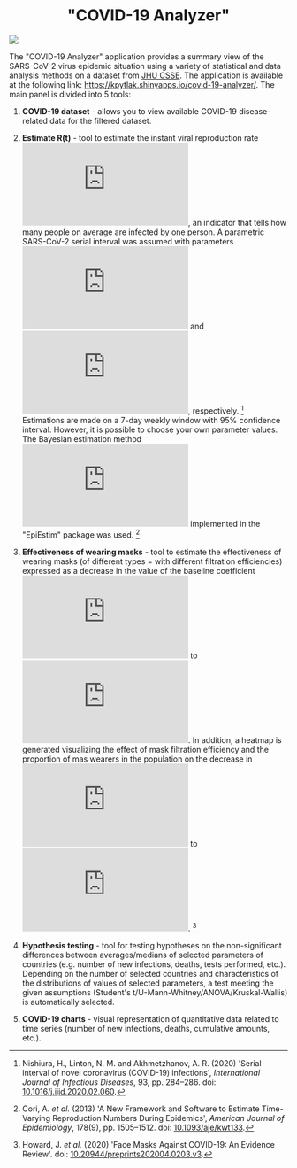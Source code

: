 # <center>"COVID-19 Analyzer"</center>

![](https://i.imgur.com/S7EHnnB.png)

The "COVID-19 Analyzer" application provides a summary view of the SARS-CoV-2 virus epidemic situation using a variety of statistical and data analysis methods on a dataset from [JHU CSSE](https://github.com/CSSEGISandData/COVID-19). The application is available at the following link: https://kpytlak.shinyapps.io/covid-19-analyzer/. The main panel is divided into 5 tools:

 1. **COVID-19 dataset** - allows you to view available COVID-19 disease-related data for the filtered dataset.

 2. **Estimate R(t)** - tool to estimate the instant viral reproduction rate ![equation](https://latex.codecogs.com/gif.latex?R%28t%29), an indicator that tells how many people on average are infected by one person. A parametric SARS-CoV-2 serial interval was assumed with parameters ![equation](https://latex.codecogs.com/gif.latex?%5Cmu_%7BSI%7D%20%3D%204.8) and ![equation](https://latex.codecogs.com/gif.latex?%5Csigma_%7BSI%7D%20%3D%202.3), respectively. [^1] Estimations are made on a 7-day weekly window with 95% confidence interval. However, it is possible to choose your own parameter values. The Bayesian estimation method ![equation](https://latex.codecogs.com/gif.latex?R%28t%29) implemented in the "EpiEstim" package was used. [^2]
 3. **Effectiveness of wearing masks** - tool to estimate the effectiveness of wearing masks (of different types = with different filtration efficiencies) expressed as a decrease in the value of the baseline coefficient ![equation](https://latex.codecogs.com/gif.latex?R_0) to ![equation](https://latex.codecogs.com/gif.latex?R_e). In addition, a heatmap is generated visualizing the effect of mask filtration efficiency and the proportion of mas wearers in the population on the decrease in ![equation](https://latex.codecogs.com/gif.latex?R_0) to ![equation](https://latex.codecogs.com/gif.latex?R_e). [^3]
 4.   **Hypothesis testing** - tool for testing hypotheses on the non-significant differences between averages/medians of selected parameters of countries (e.g. number of new infections, deaths, tests performed, etc.). Depending on the number of selected countries and characteristics of the distributions of values of selected parameters, a test meeting the given assumptions (Student's t/U-Mann-Whitney/ANOVA/Kruskal-Wallis) is automatically selected.
 5. **COVID-19 charts** - visual representation of quantitative data related to time series (number of new infections, deaths, cumulative amounts, etc.).


[^1]: Nishiura, H., Linton, N. M. and Akhmetzhanov, A. R. (2020) 'Serial interval of novel coronavirus (COVID-19) infections', _International Journal of Infectious Diseases_, 93, pp. 284–286. doi: [10.1016/j.ijid.2020.02.060](https://doi.org/10.1016/j.ijid.2020.02.060).
[^2]: Cori, A. _et al._ (2013) 'A New Framework and Software to Estimate Time-Varying Reproduction Numbers During Epidemics', _American Journal of Epidemiology_, 178(9), pp. 1505–1512. doi: [10.1093/aje/kwt133](https://doi.org/10.1093/aje/kwt133).
[^3]: Howard, J. _et al._ (2020) 'Face Masks Against COVID-19: An Evidence Review'. doi: [10.20944/preprints202004.0203.v3](https://doi.org/10.20944/preprints202004.0203.v3).
